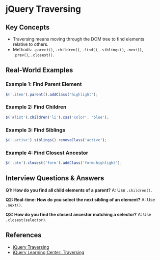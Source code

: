 # jQuery Traversing

## Key Concepts
- Traversing means moving through the DOM tree to find elements relative to others.
- Methods: `.parent()`, `.children()`, `.find()`, `.siblings()`, `.next()`, `.prev()`, `.closest()`.

## Real-World Examples

### Example 1: Find Parent Element
```javascript
$('.item').parent().addClass('highlight');
```

### Example 2: Find Children
```javascript
$('#list').children('li').css('color', 'blue');
```

### Example 3: Find Siblings
```javascript
$('.active').siblings().removeClass('active');
```

### Example 4: Find Closest Ancestor
```javascript
$('.btn').closest('form').addClass('form-highlight');
```

## Interview Questions & Answers

**Q1: How do you find all child elements of a parent?**
A: Use `.children()`.

**Q2: Real-time: How do you select the next sibling of an element?**
A: Use `.next()`.

**Q3: How do you find the closest ancestor matching a selector?**
A: Use `.closest(selector)`.

## References
- [jQuery Traversing](https://api.jquery.com/category/traversing/)
- [jQuery Learning Center: Traversing](https://learn.jquery.com/using-jquery-core/traversing/)
